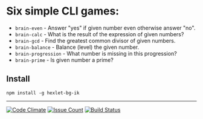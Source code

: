 # Six simple CLI games:

- `brain-even` - Answer "yes" if given number even otherwise answer "no".
- `brain-calc` - What is the result of the expression of given numbers?
- `brain-gcd` - Find the greatest common divisor of given numbers.
- `brain-balance` - Balance (level) the given number.
- `brain-progression` - What number is missing in this progression?
- `brain-prime` - Is given number a prime?

## Install

`npm install -g hexlet-bg-ik`

---

[![Code Climate](https://codeclimate.com/github/igorkusoff/project-lvl1-s69/badges/gpa.svg)](https://codeclimate.com/github/igorkusoff/project-lvl1-s69)
[![Issue Count](https://codeclimate.com/github/igorkusoff/project-lvl1-s69/badges/issue_count.svg)](https://codeclimate.com/github/igorkusoff/project-lvl1-s69)
[![Build Status](https://travis-ci.org/igorkusoff/project-lvl1-s69.svg?branch=master)](https://travis-ci.org/igorkusoff/project-lvl1-s69)
